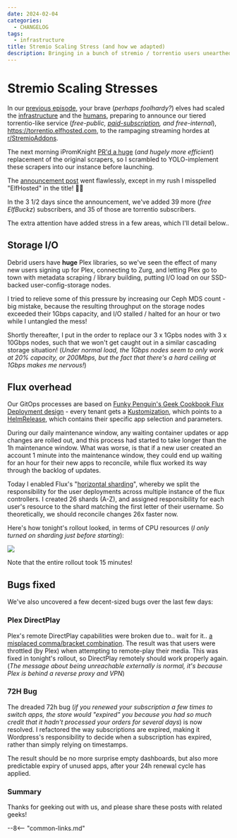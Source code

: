 ```yaml
---
date: 2024-02-04
categories:
  - CHANGELOG
tags:
  - infrastructure
title: Stremio Scaling Stress (and how we adapted)
description: Bringing in a bunch of stremio / torrentio users unearthed some more scaling / fragility issues, here's how we fared!
---
```

# Stremio Scaling Stresses

In our [previous episode](/blog/2024/02/01/supporting-stremio/), your brave (*perhaps foolhardy?*) elves had scaled the [infrastructure](/blog/2024/01/28/scaling-the-gigabytes/) and the [humans](/blog/2024/01/29/scaling-the-humans/), preparing to announce our tiered torrentio-like service (*free-public, [paid-subscription](https://store.elfhosted.com/product/torrentio), and free-internal*), https://torrentio.elfhosted.com, to the rampaging streaming hordes at [r/StremioAddons](https://www.reddit.com/r/StremioAddons).

The next morning iPromKnight [PR'd a huge](https://github.com/Gabisonfire/torrentio-scraper-sh/pull/26) (*and hugely more efficient*) replacement of the original scrapers, so I scrambled to YOLO-implement these scrapers into our instance before launching.

The [announcement post](https://www.reddit.com/r/StremioAddons/comments/1agomu9/free_public_instance_torrentioelhostedcom_with/) went flawlessly, except in my rush I misspelled "ElfHosted" in the title! :man_facepalming:

In the 3 1/2 days since the announcement, we've added 39 more (*free ElfBuckz*) subscribers, and 35 of those are torrentio subscribers.

The extra attention have added stress in a few areas, which I'll detail below..

<!-- more -->

## Storage I/O

Debrid users have **huge** Plex libraries, so we've seen the effect of many new users signing up for Plex, connecting to Zurg, and letting Plex go to town with metadata scraping / library building, putting I/O load on our SSD-backed user-config-storage nodes.

I tried to relieve some of this pressure by increasing our Ceph MDS count - big mistake, because the resulting throughput on the storage nodes exceeded their 1Gbps capacity, and I/O stalled / halted for an hour or two while I untangled the mess!

Shortly thereafter, I put in the order to replace our 3 x 1Gpbs nodes with 3 x 10Gbps nodes, such that we won't get caught out in a similar cascading storage situation! (*Under normal load, the 1Gbps nodes seem to only work at 20% capacity, or 200Mbps, but the fact that there's a hard ceiling at 1Gbps makes me nervous!*)

## Flux overhead

Our GitOps processes are based on [Funky Penguin's Geek Cookbook Flux Deployment design](https://geek-cookbook.funkypenguin.co.nz/kubernetes/deployment/flux/design/) - every tenant gets a [Kustomization](https://fluxcd.io/flux/components/kustomize/kustomizations/), which points to a [HelmRelease](https://fluxcd.io/flux/components/helm/helmreleases/), which contains their specific app selection and parameters.

During our daily maintenance window, any waiting container updates or app changes are rolled out, and this process had started to take longer than the 1h maintenance window. What was worse, is that if a new user created an account 1 minute into the maintenance window, they could end up waiting for an hour for their new apps to reconcile, while flux worked its way through the backlog of updates.

Today I enabled Flux's "[horizontal sharding](https://fluxcd.io/flux/installation/configuration/sharding/)", whereby we split the responsibility for the user deployments across multiple instance of the flux controllers. I created 26 shards (A-Z), and assigned responsibility for each user's resource to the shard matching the first letter of their username. So theoretically, we should reconcile changes 26x faster now. 

Here's how tonight's rollout looked, in terms of CPU resources (*I only turned on sharding just before starting*):

![](/images/flux-sharding-effects-on-daily-rollout.png)

Note that the entire rollout took 15 minutes!

## Bugs fixed

We've also uncovered a few decent-sized bugs over the last few days:

### Plex DirectPlay

Plex's remote DirectPlay capabilities were broken due to.. wait for it.. [a misplaced comma/bracket combination](https://github.com/geek-cookbook/containers/commit/4feadf03f1ed1225b433f6b86c92a581d993e55f). The result was that users were throttled (by Plex) when attempting to remote-play their media. This was fixed in tonight's rollout, so DirectPlay remotely should work properly again. (*The message about being unreachable externally is normal, it's because Plex is behind a reverse proxy and VPN*)

### 72H Bug

The dreaded 72h bug (*if you renewed your subscription a few times to switch apps, the store would "expired" you because you had so much credit that it hadn't processed your orders for several days*) is now resolved. I refactored the way subscriptions are expired, making it Wordpress's responsibility to decide when a subscription has expired, rather than simply relying on timestamps.

The result should be no more surprise empty dashboards, but also more predictable expiry of unused apps, after your 24h renewal cycle has applied.

### Summary

Thanks for geeking out with us, and please share these posts with related geeks!

--8<-- "common-links.md"

[^1]: Includes 2 x 26 new sharded flux pods!